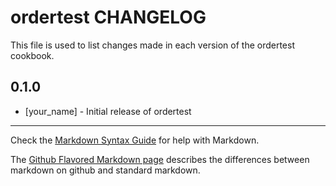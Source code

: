 ordertest CHANGELOG
===================

This file is used to list changes made in each version of the ordertest cookbook.

0.1.0
-----
- [your_name] - Initial release of ordertest

- - -
Check the [Markdown Syntax Guide](http://daringfireball.net/projects/markdown/syntax) for help with Markdown.

The [Github Flavored Markdown page](http://github.github.com/github-flavored-markdown/) describes the differences between markdown on github and standard markdown.
